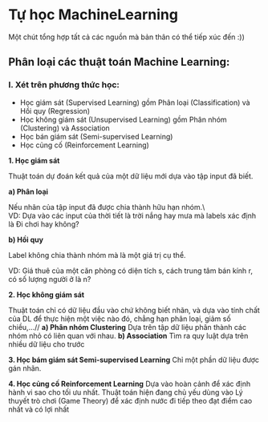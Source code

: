 # Tự học MachineLearning
Một chút tổng hợp tất cả các nguồn mà bản thân có thể tiếp xúc đến :))
## Phân loại các thuật toán Machine Learning:
### I. Xét trên phương thức học:
+ Học giám sát (Supervised Learning) gồm Phân loại (Classification) và Hồi quy (Regression)
+ Học không giám sát (Unsupervised Learning) gồm Phân nhóm (Clustering) và Association
+ Học bán giám sát (Semi-supervised Learning)
+ Học củng cố (Reinforcement Learning)

**1. Học giám sát** 

  Thuật toán dự đoán kết quả của một dữ liệu mới dựa vào tập input đã biết.
  
  **a) Phân loại**
  
  Nếu nhãn của tập input đã được chia thành hữu hạn nhóm.\  
  VD: Dựa vào các input của thời tiết là trời nắng hay mưa mà labels xác định là Đi chơi hay không?
  
  **b) Hồi quy**
  
  Label không chia thành nhóm mà là một giá trị cụ thể. 
  
  VD: Giá thuê của một căn phòng có diện tích s, cách trung tâm bán kính r, có số lượng người ở là n?
  
  **2. Học không giám sát**
  
  Thuật toán chỉ có dữ liệu đầu vào chứ không biết nhãn, và dựa vào tính chất của DL để thực hiện một việc nào đó, chẳng hạn phân loại, giảm số chiều,...//
  **a) Phân nhóm Clustering**
  Dựa trên tập dữ liệu phân thành các nhóm nhỏ có liên quan với nhau.
  **b) Association**
  Tìm ra quy luật dựa trên nhiều dữ liệu cho trước
  
  **3. Học bám giám sát Semi-supervised Learning**
  Chỉ một phần dữ liệu được gán nhãn.
  
  **4. Học củng cố Reinforcement Learning**
  Dựa vào hoàn cảnh để xác định hành vi sao cho tối ưu nhất.
  Thuật toán hiện đang chủ yếu dùng vào Lý thuyết trò chơi (Game Theory) để xác định nước đi tiếp theo đạt điểm cao nhất và có lợi nhất
